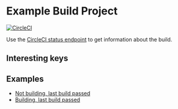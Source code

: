 Example Build Project
=====================

[![CircleCI](https://circleci.com/gh/iotattw/example-build-project.svg?style=svg)](https://circleci.com/gh/iotattw/example-build-project)

Use the [CircleCI status endpoint](https://circleci.com/api/v1.1/project/github/iotattw/example-build-project) to get information about the build.

Interesting keys
----------------


Examples
--------
- [Not building, last build passed](example-passed.md)
- [Building, last build passed](example-building-passing.md)